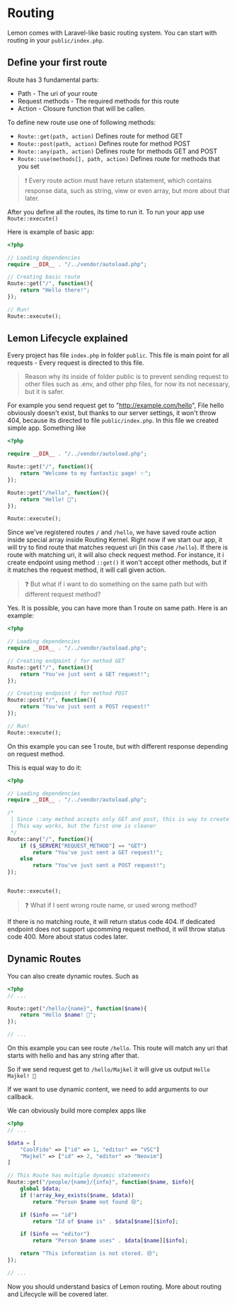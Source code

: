 # Routing

Lemon comes with Laravel-like basic routing system. You can start with routing in your `public/index.php`.

## Define your first route

Route has 3 fundamental parts:
- Path - The uri of your route
- Request methods - The required methods for this route
- Action - Closure function that will be callen.

To define new route use one of following methods:
- `Route::get(path, action)` Defines route for method GET
- `Route::post(path, action)` Defines route for method POST
- `Route::any(path, action)` Defines route for methods GET and POST
- `Route::use(methods[], path, action)` Defines route for methods that you set

> ❗ Every route action must have return statement, which contains response data, such as string, view or even array, but more about that later.
    
After you define all the routes, its time to run it. To run your app use `Route::execute()`

Here is example of basic app:

```php
<?php

// Loading dependencies
require __DIR__ . "/../vendor/autoload.php";

// Creating basic route 
Route::get("/", function(){
    return "Hello there!";
});

// Run!
Route::execute();

```

## Lemon Lifecycle explained

Every project has file `index.php` in folder `public`. This file is main point for all requests - Every request is directed to this file.

> Reason why its inside of folder public is to prevent sending request to other files such as .env, and other php files, for now its not necessary, but it is safer.

For example you send request get to "http://example.com/hello", File hello obviously doesn't exist, but thanks to our server settings, it won't throw 404, because its directed to file `public/index.php`. In this file we created simple app. Something like
```php
<?php

require __DIR__ . "/../vendor/autoload.php";

Route::get("/", function(){
    return "Welcome to my fantastic page! ✨";
});

Route::get("/hello", function(){
    return "Hello! 👋";
});

Route::execute();

```

Since we've registered routes `/` and `/hello`, we have saved route action inside special array inside Routing Kernel. Right now if we start our app, it will try to find route that matches request uri (in this case `/hello`). If there is route with matching uri, it will also check request method. For instance, it i create endpoint using method `::get()` it won't accept other methods, but if it matches the request method, it will call given action.

> ❓ But what if i want to do something on the same path but with different request method?

Yes. It is possible, you can have more than 1 route on same path. Here is an example:

```php
<?php

// Loading dependencies
require __DIR__ . "/../vendor/autoload.php";

// Creating endpoint / for method GET
Route::get("/", function(){
    return "You've just sent a GET request!";
});

// Creating endpoint / for method POST
Route::post("/", function(){
    return "You've just sent a POST request!"
});

// Run! 
Route::execute();

```

On this example you can see 1 route, but with different response depending on request method.

This is equal way to do it:

```php
<?php

// Loading dependencies
require __DIR__ . "/../vendor/autoload.php";

/*
 | Since ::any method accepts only GET and post, this is way to create the above example.
 | This way works, but the first one is cleaner 
 */
Route::any("/", function(){
    if ($_SERVER["REQUEST_METHOD"] == "GET")
        return "You've just sent a GET request!";
    else
        return "You've just sent a POST request!";
});


Route::execute();

```

> ❓ What if I sent wrong route name, or used wrong method?

If there is no matching route, it will return status code 404. If dedicated endpoint does not support upcomming request method, it will throw status code 400. More about status codes later.

## Dynamic Routes

You can also create dynamic routes. Such as

```php
<?php
// ...

Route::get("/hello/{name}", function($name){
    return "Hello $name! 👋";
});

// ...

```

On this example you can see route `/hello`. This route will match any uri that starts with hello and has any string after that.

So if we send request get to `/hello/Majkel` it will give us output `Hello Majkel! 👋`

If we want to use dynamic content, we need to add arguments to our callback.

We can obviously build more complex apps like

```php
<?php
// ...

$data = [
    "CoolFido" => ["id" => 1, "editor" => "VSC"]
    "Majkel" => ["id" => 2, "editor" => "Neovim"]
]

// This Route has multiple dynamic statements
Route::get("/people/{name}/{info}", function($name, $info){
    global $data;
    if (!array_key_exists($name, $data))
        return "Person $name not found 😢";

    if ($info == "id")
        return "Id of $name is" . $data[$name][$info];

    if ($info == "editor")
        return "Person $name uses" . $data[$name][$info];

    return "This information is not stored. 😢";
});

// ...

```

Now you should understand basics of Lemon routing. More about routing and Lifecycle will be covered later.

